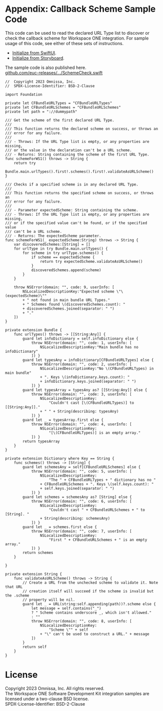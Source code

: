 # Appendix: Callback Scheme Sample Code
This code can be used to read the declared URL Type list to discover or check
the callback scheme for Workspace ONE integration. For sample usage of this
code, see either of these sets of instructions.

-   [Initialize from SwiftUI](../04Task_Initialize-the-software-development-kit-runtime/01Initialize-from-SwiftUI/readme.md).
-   [Initialize from Storyboard](../04Task_Initialize-the-software-development-kit-runtime/02Initialize-from-Storyboard/readme.md).

The sample code is also published here.  
[github.com/euc-releases/…/SchemeCheck.swift](https://github.com/euc-releases/workspace-ONE-SDK-integration-samples/blob/main/IntegrationGuideForiOS/Guides/23BaseIntegration/21Appendix_Callback-Scheme-Sample-Code/SchemeCheck.swift)

<p class="allow-page-break" />

    //  Copyright 2023 Omnissa, Inc.
    //  SPDX-License-Identifier: BSD-2-Clause

    import Foundation

    private let CFBundleURLTypes = "CFBundleURLTypes"
    private let CFBundleURLSchemes = "CFBundleURLSchemes"
    private let path = "://dummypath"

    /// Get the scheme of the first declared URL Type.
    ///
    /// This function returns the declared scheme on success, or throws an 
    /// error for any failure.
    ///
    /// - Throws: If the URL Type list is empty, or any properties are missing,
    /// or the value in the declaration can't be a URL scheme.
    /// - Returns: String containing the scheme of the first URL Type.
    func schemeForWS1() throws -> String {
        return try
        Bundle.main.urlTypes().first!.schemes().first!.validateAsURLScheme()
    }

    /// Checks if a specified scheme is in any declared URL Type.
    ///
    /// This function returns the specified scheme on success, or throws an 
    /// error for any failure.
    ///
    /// - Parameter expectedScheme: String containing the scheme.
    /// - Throws: If the URL Type list is empty, or any properties are missing,
    /// or if the specified value can't be found, or if the specified value
    /// can't be a URL scheme.
    /// - Returns: The expectedScheme parameter.
    func schemeForWS1(_ expectedScheme:String) throws -> String {
        var discoveredSchemes:[String] = []
        for urlType in try Bundle.main.urlTypes() {
            for scheme in try urlType.schemes() {
                if scheme == expectedScheme {
                    return try expectedScheme.validateAsURLScheme()
                }
                discoveredSchemes.append(scheme)
            }
        }

        throw NSError(domain: "", code: 9, userInfo: [
            NSLocalizedDescriptionKey:"Expected scheme \"\(expectedScheme)\""
            + " not found in main bundle URL Types."
            + " Schemes found \(discoveredSchemes.count): "
            + discoveredSchemes.joined(separator: " ")
            + "."
        ])
    }

    private extension Bundle {
        func urlTypes() throws -> [[String:Any]] {
            guard let infoDictionary = self.infoDictionary else {
                throw NSError(domain: "", code: 1, userInfo: [
                    NSLocalizedDescriptionKey:"Main bundle has no infoDictionary"
                ]) }
            guard let typesAny = infoDictionary[CFBundleURLTypes] else {
                throw NSError(domain: "", code: 2, userInfo: [
                    NSLocalizedDescriptionKey:"No \(CFBundleURLTypes) in main bundle"
                    + ". Keys \(infoDictionary.keys.count): "
                    + infoDictionary.keys.joined(separator: " ")
                ]) }
            guard let typesArray = typesAny as? [[String:Any]] else {
                throw NSError(domain: "", code: 3, userInfo: [
                    NSLocalizedDescriptionKey:
                        "Couldn't cast [\(CFBundleURLTypes)] to [[String:Any]]."
                    + " " + String(describing: typesAny)
                ]) }
            guard let _ = typesArray.first else {
                throw NSError(domain: "", code: 4, userInfo: [
                    NSLocalizedDescriptionKey:
                        "[\(CFBundleURLTypes)] is an empty array."
                ]) }
            return typesArray
        }
    }

    private extension Dictionary where Key == String {
        func schemes() throws -> [String] {
            guard let schemesAny = self[CFBundleURLSchemes] else {
                throw NSError(domain: "", code: 5, userInfo: [
                    NSLocalizedDescriptionKey:
                        "The " + CFBundleURLTypes + " dictionary has no "
                    + CFBundleURLSchemes + ". Keys \(self.keys.count): "
                    + self.keys.joined(separator: " ")
                ]) }
            guard let schemes = schemesAny as? [String] else {
                throw NSError(domain: "", code: 6, userInfo: [
                    NSLocalizedDescriptionKey:
                        "Couldn't cast " + CFBundleURLSchemes + " to [String]. "
                    + String(describing: schemesAny)
                ]) }
            guard let _ = schemes.first else {
                throw NSError(domain: "", code: 7, userInfo: [
                    NSLocalizedDescriptionKey:
                        "First " + CFBundleURLSchemes + " is an empty array."
                ]) }
            return schemes
        }

    }

    private extension String {
        func validateAsURLScheme() throws -> String {
            // Create a URL from the unchecked scheme to validate it. Note that URL
            // creation itself will succeed if the scheme is invalid but the .scheme
            // property will be nil.
            guard let _ = URL(string:self.appending(path))?.scheme else {
                let message = self.contains("_")
                ? " Scheme contains underscore _, which isn't allowed."
                : ""
                throw NSError(domain: "", code: 8, userInfo: [
                    NSLocalizedDescriptionKey:
                        "Scheme \"" + self
                    + "\" can't be used to construct a URL." + message
                ])
            }
            return self
        }
    }

# License
Copyright 2023 Omnissa, Inc. All rights reserved.  
The Workspace ONE Software Development Kit integration samples are licensed
under a two-clause BSD license.  
SPDX-License-Identifier: BSD-2-Clause